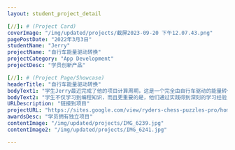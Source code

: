 ```yaml
---
layout: student_project_detail

[//]: # (Project Card)
coverImage: "/img/updated/projects/截屏2023-09-20 下午12.07.43.png"
pagePostDate: "2022年3月3日"
studentName: "Jerry"
projectName: "自行车能量驱动转换"
projectCategory: "App Development"
projectDesc: "学员创新产品"

[//]: # (Project Page/Showcase)
headerTitle: "自行车能量驱动转换"
bodyText1: "学生Jerry最近完成了他的项目计算周期，这是一个完全由自行车驱动的能量转化系统，它将机械能转换为电能，并用于运行计算任务，甚至帮助寻找外太空的生命"
bodyText2: "学生不仅学习到编程知识，而且更重要的是，他们通过实践得到深刻的学习经验，从中获得了解决问题、思考创新和团队协作的重要技能。"
URLDescription: "链接到项目"
projectURL: "https://sites.google.com/view/ryders-chess-puzzles-pro/home"
awardsDesc: "学员拥有独立项目"
contentImage: "/img/updated/projects/IMG_6239.jpg"
contentImage2: "/img/updated/projects/IMG_6241.jpg"

---
```

